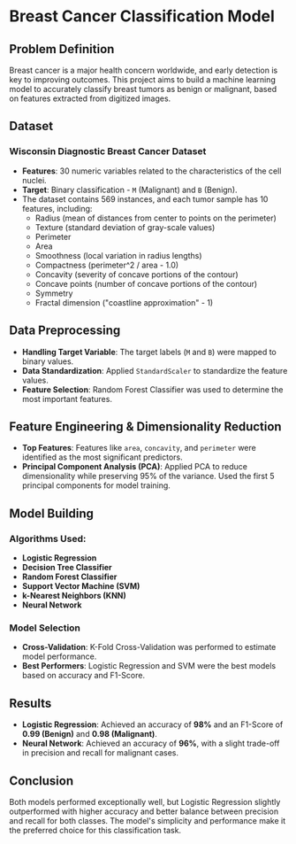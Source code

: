 # Breast Cancer Classification Model

## Problem Definition
Breast cancer is a major health concern worldwide, and early detection is key to improving outcomes. This project aims to build a machine learning model to accurately classify breast tumors as benign or malignant, based on features extracted from digitized images.

## Dataset
### Wisconsin Diagnostic Breast Cancer Dataset
- **Features**: 30 numeric variables related to the characteristics of the cell nuclei.
- **Target**: Binary classification - `M` (Malignant) and `B` (Benign).
- The dataset contains 569 instances, and each tumor sample has 10 features, including:
  - Radius (mean of distances from center to points on the perimeter)
  - Texture (standard deviation of gray-scale values)
  - Perimeter
  - Area
  - Smoothness (local variation in radius lengths)
  - Compactness (perimeter^2 / area - 1.0)
  - Concavity (severity of concave portions of the contour)
  - Concave points (number of concave portions of the contour)
  - Symmetry
  - Fractal dimension ("coastline approximation" - 1)

## Data Preprocessing
- **Handling Target Variable**: The target labels (`M` and `B`) were mapped to binary values.
- **Data Standardization**: Applied `StandardScaler` to standardize the feature values.
- **Feature Selection**: Random Forest Classifier was used to determine the most important features.

## Feature Engineering & Dimensionality Reduction
- **Top Features**: Features like `area`, `concavity`, and `perimeter` were identified as the most significant predictors.
- **Principal Component Analysis (PCA)**: Applied PCA to reduce dimensionality while preserving 95% of the variance. Used the first 5 principal components for model training.

## Model Building
### Algorithms Used:
- **Logistic Regression**
- **Decision Tree Classifier**
- **Random Forest Classifier**
- **Support Vector Machine (SVM)**
- **k-Nearest Neighbors (KNN)**
- **Neural Network**

### Model Selection
- **Cross-Validation**: K-Fold Cross-Validation was performed to estimate model performance.
- **Best Performers**: Logistic Regression and SVM were the best models based on accuracy and F1-Score.

## Results
- **Logistic Regression**: Achieved an accuracy of **98%** and an F1-Score of **0.99 (Benign)** and **0.98 (Malignant)**.
- **Neural Network**: Achieved an accuracy of **96%**, with a slight trade-off in precision and recall for malignant cases.

## Conclusion
Both models performed exceptionally well, but Logistic Regression slightly outperformed with higher accuracy and better balance between precision and recall for both classes. The model's simplicity and performance make it the preferred choice for this classification task.
